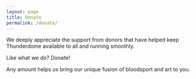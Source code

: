 ```yaml
---
layout: page
title: Donate
permalink: /donate/
---
```


We deeply appreciate the support from donors that have helped keep Thunderdome available to all and running smoothly.

Like what we do? Donate!

Any amount helps us bring our unique fusion of bloodsport and art to you.
